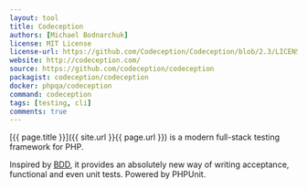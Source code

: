 ```yaml
---
layout: tool
title: Codeception
authors: [Michael Bodnarchuk]
license: MIT License
license-url: https://github.com/Codeception/Codeception/blob/2.3/LICENSE
website: http://codeception.com/
source: https://github.com/codeception/codeception
packagist: codeception/codeception
docker: phpqa/codeception
command: codeception
tags: [testing, cli]
comments: true
---
```


[{{ page.title }}]({{ site.url }}{{ page.url }}) is a modern full-stack testing framework for PHP.

<!--more--> 

Inspired by [BDD](https://en.wikipedia.org/wiki/Behavior-driven_development),
it provides an absolutely new way of writing acceptance, functional and even unit tests.
Powered by PHPUnit.
